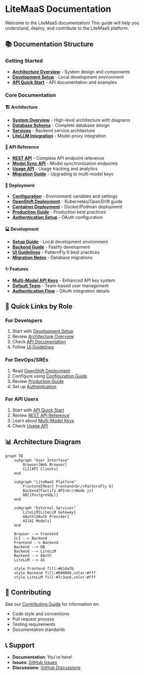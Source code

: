 # LiteMaaS Documentation

Welcome to the LiteMaaS documentation! This guide will help you understand, deploy, and contribute to the LiteMaaS platform.

## 📚 Documentation Structure

### Getting Started
- **[Architecture Overview](architecture/overview.md)** - System design and components
- **[Development Setup](development/setup.md)** - Local development environment
- **[API Quick Start](api/)** - API documentation and examples

### Core Documentation

#### 🏗️ Architecture
- **[System Overview](architecture/overview.md)** - High-level architecture with diagrams
- **[Database Schema](architecture/database-schema.md)** - Complete database design
- **[Services](architecture/services.md)** - Backend service architecture
- **[LiteLLM Integration](architecture/litellm-integration.md)** - Model proxy integration

#### 🔌 API Reference
- **[REST API](api/rest-api.md)** - Complete API endpoint reference
- **[Model Sync API](api/model-sync-api.md)** - Model synchronization endpoints
- **[Usage API](api/usage-api.md)** - Usage tracking and analytics
- **[Migration Guide](api/api-migration-guide.md)** - Upgrading to multi-model keys

#### 🚀 Deployment
- **[Configuration](deployment/configuration.md)** - Environment variables and settings
- **[OpenShift Deployment](deployment/openshift-deployment.md)** - Kubernetes/OpenShift guide
- **[Container Deployment](deployment/containers.md)** - Docker/Podman deployment
- **[Production Guide](deployment/production-guide.md)** - Production best practices
- **[Authentication Setup](deployment/authentication.md)** - OAuth configuration

#### 💻 Development
- **[Setup Guide](development/setup.md)** - Local development environment
- **[Backend Guide](development/backend-guide.md)** - Fastify development
- **[UI Guidelines](development/pf6-guide/README.md)** - PatternFly 6 best practices
- **[Migration Notes](development/migration-notes.md)** - Database migrations

#### ✨ Features
- **[Multi-Model API Keys](features/multi-model-api-keys-implementation.md)** - Enhanced API key system
- **[Default Team](features/default-team-implementation.md)** - Team-based user management
- **[Authentication Flow](features/authentication-flow.md)** - OAuth integration details

## 🎯 Quick Links by Role

### For Developers
1. Start with [Development Setup](development/setup.md)
2. Review [Architecture Overview](architecture/overview.md)
3. Check [API Documentation](api/)
4. Follow [UI Guidelines](development/pf6-guide/README.md)

### For DevOps/SREs
1. Read [OpenShift Deployment](deployment/openshift-deployment.md)
2. Configure using [Configuration Guide](deployment/configuration.md)
3. Review [Production Guide](deployment/production-guide.md)
4. Set up [Authentication](deployment/authentication.md)

### For API Users
1. Start with [API Quick Start](api/)
2. Review [REST API Reference](api/rest-api.md)
3. Learn about [Multi-Model Keys](api/api-migration-guide.md)
4. Check [Usage API](api/usage-api.md)

## 📊 Architecture Diagram

```mermaid
graph TB
    subgraph "User Interface"
        Browser[Web Browser]
        CLI[API Clients]
    end
    
    subgraph "LiteMaaS Platform"
        Frontend[React Frontend<br/>PatternFly 6]
        Backend[Fastify API<br/>Node.js]
        DB[(PostgreSQL)]
    end
    
    subgraph "External Services"
        LiteLLM[LiteLLM Gateway]
        OAuth[OAuth Provider]
        AI[AI Models]
    end
    
    Browser --> Frontend
    CLI --> Backend
    Frontend --> Backend
    Backend --> DB
    Backend --> LiteLLM
    Backend --> OAuth
    LiteLLM --> AI
    
    style Frontend fill:#61dafb
    style Backend fill:#000000,color:#fff
    style LiteLLM fill:#7c3aed,color:#fff
```

## 🤝 Contributing

See our [Contributing Guide](../CONTRIBUTING.md) for information on:
- Code style and conventions
- Pull request process
- Testing requirements
- Documentation standards

## 📞 Support

- **Documentation**: You're here!
- **Issues**: [GitHub Issues](https://github.com/your-org/litemaas/issues)
- **Discussions**: [GitHub Discussions](https://github.com/your-org/litemaas/discussions)